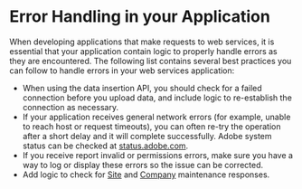 # Error Handling in your Application

 

When developing applications that make requests to web services, it is essential that your application contain logic to properly handle errors as they are encountered. The following list contains several best practices you can follow to handle errors in your web services application:

- When using the data insertion API, you should check for a failed connection before you upload data, and include logic to re-establish the connection as necessary.
- If your application receives general network errors (for example, unable to reach host or request timeouts), you can often re-try the operation after a short delay and it will complete successfully. Adobe system status can be checked at [status.adobe.com](http://status.adobe.com).
- If you receive report invalid or permissions errors, make sure you have a way to log or display these errors so the issue can be corrected.
- Add logic to check for [Site](c_Site_Maintenence.md#) and [Company](c_Company_Maintenance.md#) maintenance responses.

